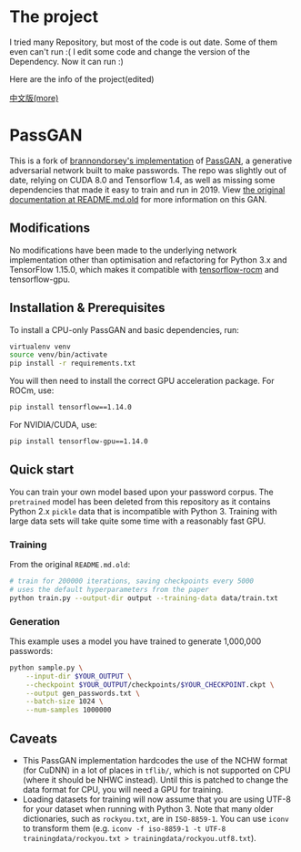 # The project

I tried many Repository, but most of the code is out date. Some of them even can't run :(
I edit some code and change the version of the Dependency. Now it can run :)

Here are the info of the project(edited)

[中文版(more)](CN_README.md)

# PassGAN

This is a fork of [brannondorsey's implementation](https://github.com/brannondorsey/PassGAN) of [PassGAN](https://arxiv.org/abs/1709.00440), a generative adversarial network built to make passwords. The repo was slightly out of date, relying on CUDA 8.0 and Tensorflow 1.4, as well as missing some dependencies that made it easy to train and run in 2019. View [the original documentation at README.md.old](README.md.old) for more information on this GAN.

## Modifications

No modifications have been made to the underlying network implementation other than optimisation and refactoring for Python 3.x and TensorFlow 1.15.0, which makes it compatible with [tensorflow-rocm](https://rocm.github.io/tensorflow.html) and tensorflow-gpu.

## Installation & Prerequisites

To install a CPU-only PassGAN and basic dependencies, run:

````bash
virtualenv venv
source venv/bin/activate
pip install -r requirements.txt
````

You will then need to install the correct GPU acceleration package. For ROCm, use:

````bash
pip install tensorflow==1.14.0
````

For NVIDIA/CUDA, use:

````bash
pip install tensorflow-gpu==1.14.0
````

## Quick start

You can train your own model based upon your password corpus. The `pretrained` model has been deleted from this repository as it contains Python 2.x `pickle` data that is incompatible with Python 3. Training with large data sets will take quite some time with a reasonably fast GPU.

### Training

From the original `README.md.old`:

```bash
# train for 200000 iterations, saving checkpoints every 5000
# uses the default hyperparameters from the paper
python train.py --output-dir output --training-data data/train.txt
```

### Generation

This example uses a model you have trained to generate 1,000,000 passwords:

```bash
python sample.py \
	--input-dir $YOUR_OUTPUT \
	--checkpoint $YOUR_OUTPUT/checkpoints/$YOUR_CHECKPOINT.ckpt \
	--output gen_passwords.txt \
	--batch-size 1024 \
	--num-samples 1000000
```

## Caveats

* This PassGAN implementation hardcodes the use of the NCHW format (for CuDNN) in a lot of places in `tflib/`, which is not supported on CPU (where it should be NHWC instead). Until this is patched to change the data format for CPU, you will need a GPU for training.
* Loading datasets for training will now assume that you are using UTF-8 for your dataset when running with Python 3. Note that many older dictionaries, such as `rockyou.txt`, are in `ISO-8859-1`. You can use `iconv` to transform them (e.g. `iconv -f iso-8859-1 -t UTF-8 trainingdata/rockyou.txt > trainingdata/rockyou.utf8.txt`).
